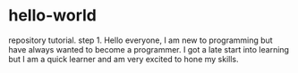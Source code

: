 # hello-world
repository tutorial. step 1. 
Hello everyone,
I am new to programming but have always wanted to become a programmer.
I got a late start into learning but I am a quick learner and am very excited to hone my skills.
